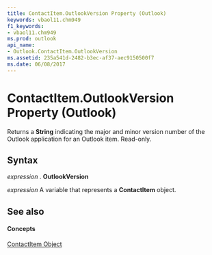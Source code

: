 ```yaml
---
title: ContactItem.OutlookVersion Property (Outlook)
keywords: vbaol11.chm949
f1_keywords:
- vbaol11.chm949
ms.prod: outlook
api_name:
- Outlook.ContactItem.OutlookVersion
ms.assetid: 235a541d-2482-b3ec-af37-aec9150500f7
ms.date: 06/08/2017
---
```



# ContactItem.OutlookVersion Property (Outlook)

Returns a  **String** indicating the major and minor version number of the Outlook application for an Outlook item. Read-only.


## Syntax

 _expression_ . **OutlookVersion**

 _expression_ A variable that represents a **ContactItem** object.


## See also


#### Concepts


[ContactItem Object](Outlook.ContactItem.md)

